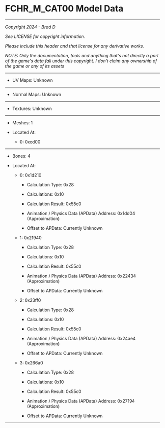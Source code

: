 # FCHR_M_CAT00 Model Data

---

*Copyright 2024 - Brad D*

*See LICENSE for copyright information.*

*Please include this header and that license for any derivative works.*

*NOTE: Only the documentation, tools and anything that's not directly a part of the game's data fall under this copyright. I don't claim any ownership of the game or any of its assets*

---


* UV Maps: Unknown

---

* Normal Maps: Unknown

---

* Textures: Unknown

---

* Meshes: 1

* Located At:

  * 0: 0xcd00

---

* Bones: 4

* Located At:

  * 0: 0x1d210

    * Calculation Type: 0x28

    * Calculations: 0x10

    * Calculation Result: 0x55c0

    * Animation / Physics Data (APData) Address: 0x1dd04 (Approximation)

    * Offset to APData: Currently Unknown

  * 1: 0x21940

    * Calculation Type: 0x28

    * Calculations: 0x10

    * Calculation Result: 0x55c0

    * Animation / Physics Data (APData) Address: 0x22434 (Approximation)

    * Offset to APData: Currently Unknown

  * 2: 0x23ff0

    * Calculation Type: 0x28

    * Calculations: 0x10

    * Calculation Result: 0x55c0

    * Animation / Physics Data (APData) Address: 0x24ae4 (Approximation)

    * Offset to APData: Currently Unknown

  * 3: 0x266a0

    * Calculation Type: 0x28

    * Calculations: 0x10

    * Calculation Result: 0x55c0

    * Animation / Physics Data (APData) Address: 0x27194 (Approximation)

    * Offset to APData: Currently Unknown

---

